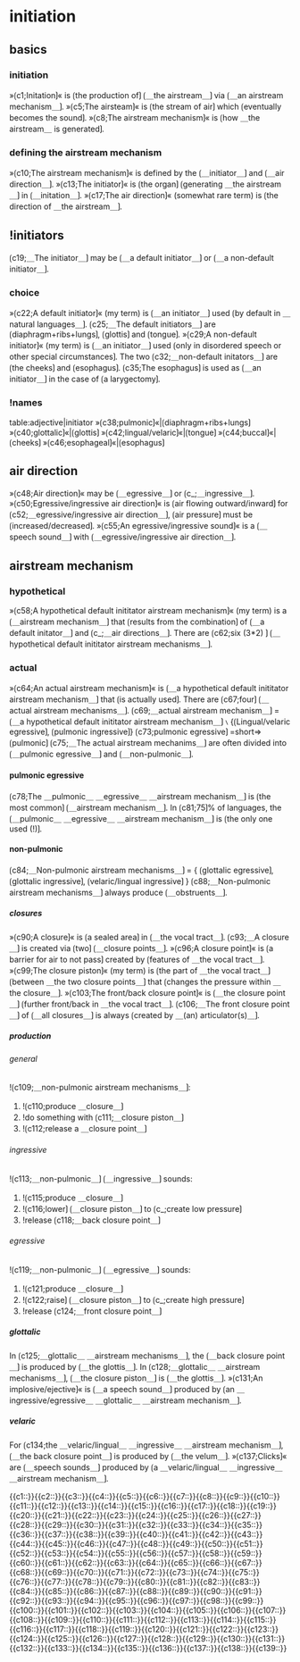 # initiation

## basics

### initiation

»⟮c1;Initation⟯« is ⟮the production of⟯ ⟮＿the airstream＿⟯ via ⟮＿an airstream mechanism＿⟯.
»⟮c5;The airsteam⟯« is ⟮the stream of air⟯ which ⟮eventually becomes the sound⟯.
»⟮c8;The airstream mechanism⟯« is ⟮how ＿the airstream＿ is generated⟯.

### defining the airstream mechanism

»⟮c10;The airstream mechanism⟯« is defined by the ⟮＿initiator＿⟯ and ⟮＿air direction＿⟯.
»⟮c13;The initiator⟯« is ⟮the organ⟯ ⟮generating ＿the airstream＿⟯ in ⟮＿initation＿⟯.
»⟮c17;The air direction⟯« (somewhat rare term) is ⟮the direction of ＿the airstream＿⟯.

## !initiators

⟮c19;＿The initiator＿⟯ may be ⟮＿a default initiator＿⟯ or ⟮＿a non-default initiator＿⟯.

### choice

»⟮c22;A default initiator⟯« (my term) is ⟮＿an initiator＿⟯ used ⟮by default in ＿natural languages＿⟯.
⟮c25;＿The default initiators＿⟯ are ⟮diaphragm+ribs+lungs⟯, ⟮glottis⟯ and ⟮tongue⟯.
»⟮c29;A non-default initiator⟯« (my term) is ⟮＿an initiator＿⟯ used ⟮only in disordered speech or other special circumstances⟯.
The two ⟮c32;＿non-default initators＿⟯ are ⟮the cheeks⟯ and ⟮esophagus⟯.
⟮c35;The esophagus⟯ is used as ⟮＿an initiator＿⟯ in the case of ⟮a larygectomy⟯.

### !names

table:adjective|initiator
»⟮c38;pulmonic⟯«|⟮diaphragm+ribs+lungs⟯
»⟮c40;glottalic⟯«|⟮glottis⟯
»⟮c42;lingual/velaric⟯«|⟮tongue⟯
»⟮c44;buccal⟯«|⟮cheeks⟯
»⟮c46;esophageal⟯«|⟮esophagus⟯

## air direction

»⟮c48;Air direction⟯« may be ⟮＿egressive＿⟯ or ⟮c_;＿ingressive＿⟯.
»⟮c50;Egressive/ingressive air direction⟯« is ⟮air flowing outward/inward⟯
for ⟮c52;＿egressive/ingressive air direction＿⟯, ⟮air pressure⟯ must be ⟮increased/decreased⟯.
»⟮c55;An egressive/ingressive sound⟯« is a ⟮＿speech sound＿⟯ with ⟮＿egressive/ingressive air direction＿⟯.

## airstream mechanism

### hypothetical

»⟮c58;A hypothetical default inititator airstream mechanism⟯« (my term) is a ⟮＿airstream mechanism＿⟯ that ⟮results from the combination⟯ of ⟮＿a default initator＿⟯ and ⟮c_;＿air directions＿⟯.
There are ⟮c62;six (3*2) ⟯ ⟮＿hypothetical default inititator airstream mechanisms＿⟯.

### actual

»⟮c64;An actual airstream mechanism⟯« is ⟮＿a hypothetical default inititator airstream mechanism＿⟯ that ⟮is actually used⟯.
There are ⟮c67;four⟯ ⟮＿actual airstream mechanisms＿⟯.
⟮c69;＿actual airstream mechanism＿⟯ = ⟮＿a hypothetical default inititator airstream mechanism＿⟯ ∖ {⟮Lingual/velaric egressive⟯, ⟮pulmonic ingressive⟯}
⟮c73;pulmonic egressive⟯ =short=> ⟮pulmonic⟯
⟮c75;＿The actual airstream mechanims＿⟯ are often divided into ⟮＿pulmonic egressive＿⟯ and ⟮＿non-pulmonic＿⟯.

#### pulmonic egressive

⟮c78;The ＿pulmonic＿ ＿egressive＿ ＿airstream mechanism＿⟯ is ⟮the most common⟯ ⟮＿airstream mechanism＿⟯.
In ⟮c81;75⟯% of languages, the ⟮＿pulmonic＿ ＿egressive＿ ＿airstream mechanism＿⟯ is ⟮the only one used (!)⟯. 

#### non-pulmonic

⟮c84;＿Non-pulmonic airstream mechanisms＿⟯ = { ⟮glottalic egressive⟯, ⟮glottalic ingressive⟯, ⟮velaric/lingual ingressive⟯ }
⟮c88;＿Non-pulmonic airstream mechanisms＿⟯ always produce ⟮＿obstruents＿⟯.

##### closures

»⟮c90;A closure⟯« is ⟮a sealed area⟯ in ⟮＿the vocal tract＿⟯.
⟮c93;＿A closure＿⟯ is created via ⟮two⟯ ⟮＿closure points＿⟯.
»⟮c96;A closure point⟯« is ⟮a barrier for air to not pass⟯ created by ⟮features of ＿the vocal tract＿⟯.
»⟮c99;The closure piston⟯« (my term) is ⟮the part of ＿the vocal tract＿⟯ ⟮between ＿the two closure points＿⟯ that ⟮changes the pressure within ＿the closure＿⟯.
»⟮c103;The front/back closure point⟯« is ⟮＿the closure point＿⟯ ⟮further front/back in ＿the vocal tract＿⟯.
⟮c106;＿The front closure point＿⟯ of ⟮＿all closures＿⟯ is always ⟮created by ＿(an) articulator(s)＿⟯.

##### production

###### general

!⟮c109;＿non-pulmonic airstream mechanisms＿⟯:
1. !⟮c110;produce ＿closure＿⟯
2. !do something with ⟮c111;＿closure piston＿⟯
3. !⟮c112;release a ＿closure point＿⟯

###### ingressive

!⟮c113;＿non-pulmonic＿⟯ ⟮＿ingressive＿⟯ sounds:
1. !⟮c115;produce ＿closure＿⟯
2. !⟮c116;lower⟯ ⟮＿closure piston＿⟯ to ⟮c_;create low pressure⟯
3. !release ⟮c118;＿back closure point＿⟯

###### egressive

!⟮c119;＿non-pulmonic＿⟯ ⟮＿egressive＿⟯ sounds:
1. !⟮c121;produce ＿closure＿⟯
2. !⟮c122;raise⟯ ⟮＿closure piston＿⟯ to ⟮c_;create high pressure⟯
3. !release ⟮c124;＿front closure point＿⟯

##### glottalic

In ⟮c125;＿glottalic＿ ＿airstream mechanisms＿⟯, the ⟮＿back closure point＿⟯ is produced by ⟮＿the glottis＿⟯.
In ⟮c128;＿glottalic＿ ＿airstream mechanisms＿⟯, ⟮＿the closure piston＿⟯ is ⟮＿the glottis＿⟯.
»⟮c131;An implosive/ejective⟯« is ⟮＿a speech sound＿⟯ produced by ⟮an ＿ingressive/egressive＿ ＿glottalic＿ ＿airstream mechanism＿⟯.

##### velaric

For ⟮c134;the ＿velaric/lingual＿ ＿ingressive＿ ＿airstream mechanism＿⟯, ⟮＿the back closure point＿⟯ is produced by ⟮＿the velum＿⟯.
»⟮c137;Clicks⟯« are ⟮＿speech sounds＿⟯ produced by ⟮a ＿velaric/lingual＿ ＿ingressive＿ ＿airstream mechanism＿⟯.

<span class="cloze-dump">{{c1::}}{{c2::}}{{c3::}}{{c4::}}{{c5::}}{{c6::}}{{c7::}}{{c8::}}{{c9::}}{{c10::}}{{c11::}}{{c12::}}{{c13::}}{{c14::}}{{c15::}}{{c16::}}{{c17::}}{{c18::}}{{c19::}}{{c20::}}{{c21::}}{{c22::}}{{c23::}}{{c24::}}{{c25::}}{{c26::}}{{c27::}}{{c28::}}{{c29::}}{{c30::}}{{c31::}}{{c32::}}{{c33::}}{{c34::}}{{c35::}}{{c36::}}{{c37::}}{{c38::}}{{c39::}}{{c40::}}{{c41::}}{{c42::}}{{c43::}}{{c44::}}{{c45::}}{{c46::}}{{c47::}}{{c48::}}{{c49::}}{{c50::}}{{c51::}}{{c52::}}{{c53::}}{{c54::}}{{c55::}}{{c56::}}{{c57::}}{{c58::}}{{c59::}}{{c60::}}{{c61::}}{{c62::}}{{c63::}}{{c64::}}{{c65::}}{{c66::}}{{c67::}}{{c68::}}{{c69::}}{{c70::}}{{c71::}}{{c72::}}{{c73::}}{{c74::}}{{c75::}}{{c76::}}{{c77::}}{{c78::}}{{c79::}}{{c80::}}{{c81::}}{{c82::}}{{c83::}}{{c84::}}{{c85::}}{{c86::}}{{c87::}}{{c88::}}{{c89::}}{{c90::}}{{c91::}}{{c92::}}{{c93::}}{{c94::}}{{c95::}}{{c96::}}{{c97::}}{{c98::}}{{c99::}}{{c100::}}{{c101::}}{{c102::}}{{c103::}}{{c104::}}{{c105::}}{{c106::}}{{c107::}}{{c108::}}{{c109::}}{{c110::}}{{c111::}}{{c112::}}{{c113::}}{{c114::}}{{c115::}}{{c116::}}{{c117::}}{{c118::}}{{c119::}}{{c120::}}{{c121::}}{{c122::}}{{c123::}}{{c124::}}{{c125::}}{{c126::}}{{c127::}}{{c128::}}{{c129::}}{{c130::}}{{c131::}}{{c132::}}{{c133::}}{{c134::}}{{c135::}}{{c136::}}{{c137::}}{{c138::}}{{c139::}}</span>
